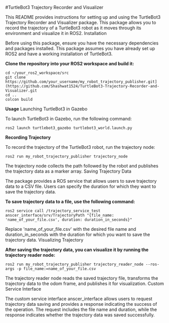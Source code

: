 #TurtleBot3 Trajectory Recorder and Visualizer

This README provides instructions for setting up and using the TurtleBot3 Trajectory Recorder and Visualizer package. This package allows you to record the trajectory of a TurtleBot3 robot as it moves through its environment and visualize it in ROS2.
Installation

Before using this package, ensure you have the necessary dependencies and packages installed. This package assumes you have already set up ROS2 and have a working installation of TurtleBot3.

**Clone the repository into your ROS2 workspace and build it:**


```
cd ~/your_ros2_workspace/src
git clone https://github.com/your_username/my_robot_trajectory_publisher.git](https://github.com/Shashwat1524/TurtleBot3-Trajectory-Recorder-and-Visualizer.git
cd ..
colcon build
```

**Usage**
Launching TurtleBot3 in Gazebo

To launch TurtleBot3 in Gazebo, run the following command:

```
ros2 launch turtlebot3_gazebo turtlebot3_world.launch.py
```

**Recording Trajectory**

To record the trajectory of the TurtleBot3 robot, run the trajectory node:

```
ros2 run my_robot_trajectory_publisher trajectory_node
```

The trajectory node collects the path followed by the robot and publishes the trajectory data as a marker array.
Saving Trajectory Data

The package provides a ROS service that allows users to save trajectory data to a CSV file. Users can specify the duration for which they want to save the trajectory data.

**To save trajectory data to a file, use the following command:**

```
ros2 service call /trajectory_service_test anscer_interface/srv/TrajectoryPath "{file_name: 'name_of_your_file.csv', duration: duration_in_seconds}"
```

Replace 'name_of_your_file.csv' with the desired file name and duration_in_seconds with the duration for which you want to save the trajectory data.
Visualizing Trajectory

**After saving the trajectory data, you can visualize it by running the trajectory reader node:**

```
ros2 run my_robot_trajectory_publisher trajectory_reader_node --ros-args -p file_name:=name_of_your_file.csv
```

The trajectory reader node reads the saved trajectory file, transforms the trajectory data to the odom frame, and publishes it for visualization.
Custom Service Interface

The custom service interface anscer_interface allows users to request trajectory data saving and provides a response indicating the success of the operation. The request includes the file name and duration, while the response indicates whether the trajectory data was saved successfully.
